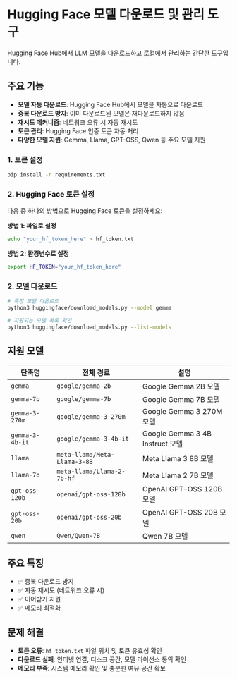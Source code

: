 # Hugging Face 모델 다운로드 및 관리 도구

Hugging Face Hub에서 LLM 모델을 다운로드하고 로컬에서 관리하는 간단한 도구입니다.

## 주요 기능

- **모델 자동 다운로드**: Hugging Face Hub에서 모델을 자동으로 다운로드
- **중복 다운로드 방지**: 이미 다운로드된 모델은 재다운로드하지 않음
- **재시도 메커니즘**: 네트워크 오류 시 자동 재시도
- **토큰 관리**: Hugging Face 인증 토큰 자동 처리
- **다양한 모델 지원**: Gemma, Llama, GPT-OSS, Qwen 등 주요 모델 지원

### 1. 토큰 설정
```bash
pip install -r requirements.txt
```

### 2. Hugging Face 토큰 설정

다음 중 하나의 방법으로 Hugging Face 토큰을 설정하세요:

**방법 1: 파일로 설정**
```bash
echo "your_hf_token_here" > hf_token.txt
```

**방법 2: 환경변수로 설정**
```bash
export HF_TOKEN="your_hf_token_here"
```

### 2. 모델 다운로드
```bash
# 특정 모델 다운로드
python3 huggingface/download_models.py --model gemma

# 지원되는 모델 목록 확인
python3 huggingface/download_models.py --list-models
```

## 지원 모델

| 단축명 | 전체 경로 | 설명 |
|--------|-----------|------|
| `gemma` | `google/gemma-2b` | Google Gemma 2B 모델 |
| `gemma-7b` | `google/gemma-7b` | Google Gemma 7B 모델 |
| `gemma-3-270m` | `google/gemma-3-270m` | Google Gemma 3 270M 모델 |
| `gemma-3-4b-it` | `google/gemma-3-4b-it` | Google Gemma 3 4B Instruct 모델 |
| `llama` | `meta-llama/Meta-Llama-3-8B` | Meta Llama 3 8B 모델 |
| `llama-7b` | `meta-llama/Llama-2-7b-hf` | Meta Llama 2 7B 모델 |
| `gpt-oss-120b` | `openai/gpt-oss-120b` | OpenAI GPT-OSS 120B 모델 |
| `gpt-oss-20b` | `openai/gpt-oss-20b` | OpenAI GPT-OSS 20B 모델 |
| `qwen` | `Qwen/Qwen-7B` | Qwen 7B 모델 |


## 주요 특징

- ✅ 중복 다운로드 방지
- ✅ 자동 재시도 (네트워크 오류 시)
- ✅ 이어받기 지원
- ✅ 메모리 최적화

## 문제 해결

- **토큰 오류**: `hf_token.txt` 파일 위치 및 토큰 유효성 확인
- **다운로드 실패**: 인터넷 연결, 디스크 공간, 모델 라이선스 동의 확인
- **메모리 부족**: 시스템 메모리 확인 및 충분한 여유 공간 확보